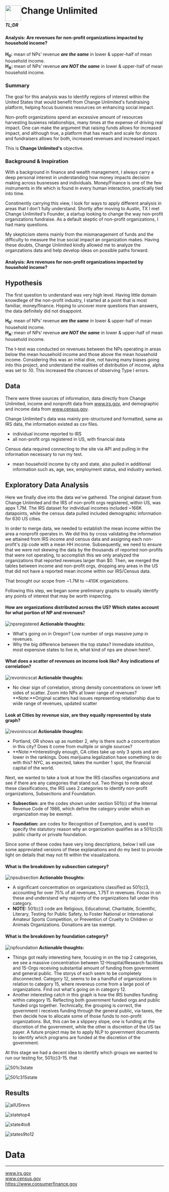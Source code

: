 <h1> <img src="/images/change_unlimited_icon.png"
  width="50"
  height="50"
  style="float:left;"> Change Unlimited </h1>

<div class="boxBorder">

##### TL;DR
#### Analysis: Are revenues for non-profit organizations impacted by household income?
**H<sub>0</sub>:** mean of NPs’ revenue ***are the same*** in lower & upper-half of mean household income. <br>
**H<sub>A</sub>:** mean of NPs’ revenue ***are NOT the same*** in lower & upper-half of mean household income.
</div>

### Summary
The goal for this analysis was to identify regions of interest within the United States that would benefit from Change Unlimited's fundraising platform, helping focus business resources on enhancing social impact. 

Non-profit organizations spend an excessive amount of resources harvesting busienss relationships, many times at the expense  of driving real impact. One can make the argument that raising funds allows for increased impact, and although true, a platform that has reach and scale for donors and fundraisers  allows for both, increased revenues and increased impact. 

This is **Change Unlimited's** objective. 

### Background & Inspiration
With a background in finance and wealth management, I always carry a deep personal interest in understanding how money impacts decision making across busnesses and individuals. Money/Finance is one of the few instruments in life which is found in every human interaction, practically tied into time. 

Constinently carrying this view, I look for ways to apply different analysis in areas that I don't fully understand. Shortly after moving to Austin, TX I met Change Unlimited's Founder, a startup looking to change the way non-profit organizations fundraise. As a default skeptic of non-profit organizations, I had many questions. 

My skepticism stems mainly from the mismanagement of funds and the difficulty to measure the true social impact an organization makes. Having these doubts, Change Unlimited kindly allowed me to analyze the organzations data and help develop ideas on possible paths forward.

#### Analysis: Are revenues for non-profit organizations impacted by household income?

## Hypothesis
The first question to understand was very high level. Having little domain knowdlege of the non-profit industry, I started at a point that is most familiar, money/finance. Hoping to uncover more questions than answers, the data definitely did not disappoint. 

**H<sub>0</sub>:** mean of NPs’ revenue ***are the same*** in lower & upper-half of mean household income. <br>
**H<sub>A</sub>:** mean of NPs’ revenue ***are NOT the same*** in lower & upper-half of mean household income.

The t-test was conducted on revenues between the NPs operating in areas below the mean household income and those above the mean household income. Considering this was an initial dive, not having many biases going into this project, and understand the realities of distribution of income, alpha was set to .10. This increased the chances of observing Type I errors.

## Data

There were three sources of information, data directly from Change Unlimited, income and nonprofit data from www.irs.gov, and demographic and income data from www.census.gov. 

Change Unlimited's data was mainly pre-structured and formatted, same as IRS data, the information existed as csv files. 
* individual income reported to IRS 
* all non-profit orgs registered in US, with financial data

Census data required connecting to the site via API and pulling in the information necessary to run my test. 
* mean household income by city and state, also pulled in additional information such as, age, sex, employment status, and industry worked.

## Exploratory Data Analysis

Here we finally dive into the data we've gathered. The original dataset from Change Unlimited and the IRS of non-profit orgs registered, within US, was appx 1.7M. The IRS dataset for individual incomes included ~166K datapoints, while the census data pulled included demographic information for 630 US cities.

In order to merge data, we needed to establish the mean income within the area a nonprofit operates in. We did this by cross validating the information we attained from IRS income and census data and assigning each non-profit's zip code with a mean HH income. Subsequently, we need to ensure that we were not skewing the data by the thousands of reported non-profits that were not operating, to accomplish this we only analyzed the organizations that reported revenues larger than $0. Then, we merged the tables between income and non-profit orgs, dropping any areas in the US that did not have a reported mean income within our IRS/Census data. 

That brought our scope from ~1.7M to ~410K organizations. 

Following this step, we began some preliminary graphs to visually identify any points of interest that may be worth inspecting. 

#### How are organizations distributed across the US? Which states account for what portion of NP and revenues?
![npsregistered](/images/num_nps2.png)
**Actionable thoughts:** 
* What's going on in Oregon? Low number of orgs massive jump in revenues.  
* Why the big difference between the top states? Immediate intutition, most expensive states to live in, what kind of nps are shown here?.

#### What does a scatter of revenues on income look like? Any indications of correlation?
![revonincscat](images/rev_on_inc_scatter2.png)
**Actionable thoughts:** 
* No clear sign of correlation, strong density concentrations on lower left sides of scatter. Zoom into NPs at lower range of revenues?
**Note:**Original scatters had issues representing relationship due to wide range of revenues, updated scatter 

#### Look at Cities by revenue size, are they equally represented by state graph?
![revonincscat](images/num_nps_cityrevsort.png)
**Actionable thoughts:** 
* Portland, OR shows up as number 2, why is there such a concentration in this city? Does it come from mulitple or single sources?
* **Note:**Interestingly enough, CA cities take up only 3 spots and are lower in the rankings. Does marijuana legalization have something to do with this? NYC, as expected, takes the number 1 spot, the financial capital of the world. 

Next, we wanted to take a look at how the IRS classifies organizations and see if there are any categories that stand out. Two things to note about these classifications, the IRS uses 2 categories to identify non-profit organizations, Subsections and Foundation. 

* **Subsection:** are the codes shown under section 501(c) of the Internal Revenue Code of 1986, which define the category under which an organization may be exempt.

* **Foundation:** are codes for Recognition of Exemption, and is used to specify the statutory reason why an organization qualifies as a 501(c)(3) public charity or private foundation.

Since some of these codes have very long descriptions, below I will use some appreviated versions of these explanations and do my best to provide light on details that may not fit within the visualizations. 

#### What is the breakdown by subsection category?
![npsubsection](images/npsubsection.png)
**Actionable thoughts:** 
* A significant concentration on organizations classified as 501(c)3, accounting for over 75% of all revenues, 1.75T in revenues. Focus in on these and understand why majority of the organizations fall under this category. 
* **NOTE:** 501(c)3 code are Religious, Educational, Charitable, Scientific, Literary, Testing for Public Safety, to Foster National or International Amateur Sports Competition, or Prevention of Cruelty to Children or Animals Organizations. Donations are tax exempt. 

#### What is the breakdown by foundation category?
![npfoundation](images/npfoundation.png)
**Actionable thoughts:** 
* Things got really interesting here, focusing in on the top 2 categories, we see a massive concentration between 12-Hospital/Research facilities and 15-Orgs receiving substantial amount of funding from government and general public. The storys of each seem to be completely disconnected. Category 12, seems to be a handful of organizations in relation to category 15, where reveneus come from a large pool of organizations. Find out what's going on in category 12. 
* Another interesting catch in this graph is how the IRS bundles funding within category 15. Reflecting both government funded orgs and public funded orgs together. Technically, the grouping is correct, the government i receives funding through the general public, via taxes, the then decide how to allocate some of those funds to non-profit organizations. But, this can be a slippery slope, one is funding at the discretion of the government, while the other is discretion of the US tax payer. A future project may be to apply NLP to government documents to identify which programs are funded at the discretion of the government.

At this stage we had a decent idea to identify which groups we wanted to run our testing for, 501(c)3-15. that 

![501c3state](images/501c3top10.png)


![501c315state](images/501c315top10.png)





## Results

![allUSrevs](images/allUSrev.png)

![statetop4](images/top4null.png)

![state4to8](images/top4to8null.png)

![states9to12](images/top9to12null.png)





# Data
----------
www.irs.gov <br>
www.census.gov <br>
https://www.consumerfinance.gov <br>
